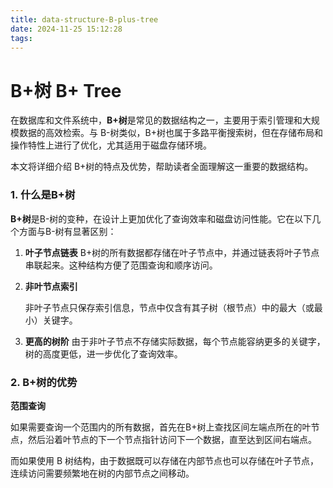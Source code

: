 ```yaml
---
title: data-structure-B-plus-tree
date: 2024-11-25 15:12:28
tags:
---
```


# B+树 B+ Tree

在数据库和文件系统中，**B+树**是常见的数据结构之一，主要用于索引管理和大规模数据的高效检索。与 B-树类似，B+树也属于多路平衡搜索树，但在存储布局和操作特性上进行了优化，尤其适用于磁盘存储环境。

本文将详细介绍 B+树的特点及优势，帮助读者全面理解这一重要的数据结构。



### 1. 什么是B+树

**B+树**是B-树的变种，在设计上更加优化了查询效率和磁盘访问性能。它在以下几个方面与B-树有显著区别：

1. **叶子节点链表**
   B+树的所有数据都存储在叶子节点中，并通过链表将叶子节点串联起来。这种结构方便了范围查询和顺序访问。

2. **非叶节点索引**

   非叶子节点只保存索引信息，节点中仅含有其子树（根节点）中的最大（或最小）关键字。

3. **更高的树阶**
   由于非叶子节点不存储实际数据，每个节点能容纳更多的关键字，树的高度更低，进一步优化了查询效率。



### 2. B+树的优势

**范围查询**

如果需要查询一个范围内的所有数据，首先在B+树上查找区间左端点所在的叶节点，然后沿着叶节点的下一个节点指针访问下一个数据，直至达到区间右端点。

而如果使用 B 树结构，由于数据既可以存储在内部节点也可以存储在叶子节点，连续访问需要频繁地在树的内部节点之间移动。
